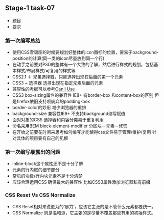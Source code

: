 ## Stage-1 task-07

 * 题目
 * 要求


### 第一次编写总结

 * 使用CSS雪碧图的时候要规划好整体的icon图标的位置，要易于background-position的计算(同一类的icon尽量放到同一个行)
 * 在动手之前要对PSD的整体有一个大致的了解，然后进行样式的规划。包括基本样式/布局样式/可复用的样式等
 * CSS2.1 ＋ 兄弟选择器，只能选择出现在后面的第一个元素
 * CSS3 ~ 选择器 选择出现在指定元素后面的元素
 * 兼容性的考据可以参考[Can I Use](http://caniuse.com/)
 * CSS3 box-sizing属性的兼容性 IE8+ 有border-box 和content-box的区别 但是firefox依旧支持呗废弃的padding-box
 * border-color的妙用 减少浏览器的重排 
 * background-size 兼容性IE9+ 不支持background缩写赋值
 * 面对对象的CSS 选择器和内容分类易于重复利用
 * 命名采用BEM block-element-modifier  分区块－元素－修饰
 * 在开始之前要花时间来思考如何编写才能使得css文件易于管理/维护/复用 针对具体的项目要有自己的见解

### 第一次编写暴露出的问题

 * inline-block这个属性还不是十分了解
 * 元素的行内框的细节部分
 * 常见的块级/行内块元素不是十分清楚
 * 应该合理运用CSS 确保最大的兼容性 比如CSS3属性添加浏览器私有前缀

### CSS Reset Vs CSS Normalize

 * CSS Reset相对来说更为的‘暴力’，应该它主张的是不管什么元素都要统一。
 * CSS Normalize 则是温和派，它主张的是尽量不覆盖那些有用的初始样式。



